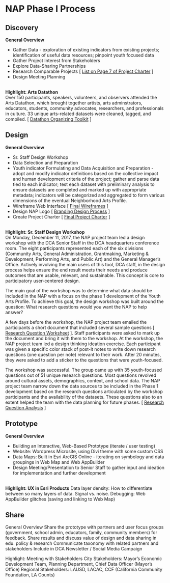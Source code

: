 <strong><h1>NAP Phase I Process</strong></h1>

<strong><h2>Discovery</strong></h2>
<strong>General Overview</strong>
<ul>
<li>Gather Data - exploration of existing indicators from existing projects; identification of useful data resources; pinpoint youth focused data</li>
  <li>Gather Project Interest from Stakeholders</li>
  <li>Explore Data-Sharing Partnerships</li>
  <li>Research Comparable Projects [ <a href="https://drive.google.com/open?id=1pEePDhbQ-LntsqSKYNGQUbB4TB3lNSJ0" target="_blank">List on Page 7 of Project Charter</a> ] </li>
  <li>Design Meeting Planning</li>
  </ul>
<br>
<strong>Highlight: Arts Datathon</strong>
<br>Over 150 participants, speakers, volunteers, and observers attended the Arts Datathon, which brought together artists, arts adminstrators, educators, students, community advocates, researchers, and professionals in culture. 33 unique arts-related datasets were cleaned, tagged, and compiled. [ <a href="https://drive.google.com/open?id=1iKZGpPeeWfqPgJTZFGuKmD9a1Rx2z7Kc" target="_blank">Datathon Organizing Toolkit</a> ]  
<br>
<strong><h2>Design</strong></h2>
<strong>General Overview</strong>
<ul>
  <li>Sr. Staff Design Workshop</li>
  <li>Data Selection and Preparation</li>
<li>Youth indicator Formulating and Data Acquisition and Preparation - adopt and modify indicator definitions based on the collective impact and human development criteria of the project; gather and parse data tied to each indicator; test each dataset with preliminary analysis to ensure datasets are completed and marked up with appropriate metadata; indicators will be categorized and aggregated to form various dimensions of the eventual Neighborhood Arts Profile.</li>
  <li>Wireframe Web Interface [ <a href="https://drive.google.com/open?id=1nSvTDXzfkB64kYbMqnYD2q2vgrcsq08f" target="_blank">Final Wireframes</a> ] </li>
<li>Design NAP Logo [ <a href="https://drive.google.com/open?id=1T-TOmCMHmQPNCGUP_IEfkv1gRTO7-08H" target="_blank">Branding Design Process</a> ]  </li>
  <li>Create Project Charter [ <a href="https://drive.google.com/open?id=1pEePDhbQ-LntsqSKYNGQUbB4TB3lNSJ0" target="_blank">Final Project Charter</a> ]</li>
    </ul>
<br>
    <strong>Highlight: Sr. Staff Design Workshop</strong>
    <br>
On Monday, December 11, 2017, the NAP project team led a design workshop with the DCA Senior Staff in the DCA headquarters conference room. The eight participants represented each of the six divisions (Community Arts, General Administration, Grantmaking, Marketing & Development, Performing Arts, and Public Art) and the General Manager’s Office. Actively involving the main users of this tool, DCA staff, in the design process helps ensure the end result meets their needs and produce outcomes that are usable, relevant, and sustainable. This concept is core to participatory user-centered design.

The main goal of the workshop was to determine what data should be included in the NAP with a focus on the phase 1 development of the Youth Arts Profile. To achieve this goal, the design workshop was built around the question: What research questions would you want the NAP to help answer?

A few days before the workshop, the NAP project team emailed the participants a short document that included several sample questions [ <a href="https://drive.google.com/open?id=1vbR3h9vOxK0CaZscWoVhZIwVpDNIztA5" target="_blank">Research Question Worksheet</a> ]. Staff participants were asked to mark up the document and bring it with them to the workshop. At the workshop, the NAP project team led a design thinking ideation exercise. Each participant was given a specific color stack of post-it notes to write down research questions (one question per note) relevant to their work. After 20 minutes, they were asked to add a sticker to the questions that were youth-focused. 

The workshop was successful. The group came up with 35 youth-focused questions out of 51 unique research questions. Most questions revolved around cultural assets, demographics, context, and school data. The NAP project team narrow down the data sources to be included in the Phase 1 development based on the research questions articulated by the workshop participants and the availability of the datasets. These questions also to an extent helped the team with the data planning for future phases. [ <a href="https://drive.google.com/open?id=1-xstoeE-lb2l4lKMM8ecQNFHdMnftyRT">Research Question Analysis</a> ]
<br>
<strong><h2>Prototype</strong></h2>
<strong>General Overview</strong>
<ul>
  <li>Building an Interactive, Web-Based Prototype (iterate / user testing) </li>
  <li>Website: Wordpress Microsite, using Divi theme with some custom CSS </li> 
<li>Data Maps: Built in Esri ArcGIS Online - iterating on symbology and data groupings in Web Map and Web AppBuilder
<li>Design Meeting/Presentation to Senior Staff to gather input and ideation for implementation and further development</li>
  </ul>
<br>
<strong>Highlight: UX in Esri Products</strong>
Data layer density: How to differentiate between so many layers of data. Signal vs. noise.
Debugging: Web AppBuilder glitches (saving and linking to Web Map)
<br>
<strong><h2>Share</strong></h2>
General Overview
Share the prototype with partners and user focus groups (government, school admin, educators, family, community members) for feedback.
Share results and discuss value of design and data sharing in edu. policy & research
Communicate taxonomy with related partners and stakeholders
Include in DCA Newsletter / Social Media Campaign

Highlight: Meeting with Stakeholders
City Stakeholders: Mayor’s Economic Development Team, Planning Department, Chief Data Officer (Mayor’s Office)
Regional Stakeholders: LAUSD, LACAC, CCF (California Community Foundation, LA Counts)
